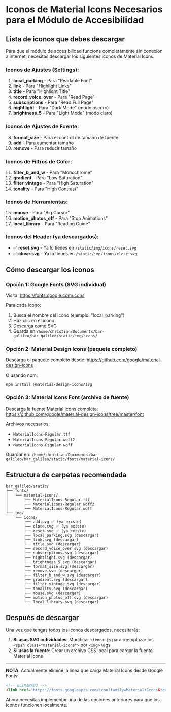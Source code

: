 # Iconos de Material Icons Necesarios para el Módulo de Accesibilidad

## Lista de iconos que debes descargar

Para que el módulo de accesibilidad funcione completamente sin conexión a internet, necesitas descargar los siguientes iconos de Material Icons:

### Iconos de Ajustes (Settings):
1. **local_parking** - Para "Readable Font"
2. **link** - Para "Highlight Links"
3. **title** - Para "Highlight Title"
4. **record_voice_over** - Para "Read Page"
5. **subscriptions** - Para "Read Full Page"
6. **nightlight** - Para "Dark Mode" (modo oscuro)
7. **brightness_5** - Para "Light Mode" (modo claro)

### Iconos de Ajustes de Fuente:
8. **format_size** - Para el control de tamaño de fuente
9. **add** - Para aumentar tamaño
10. **remove** - Para reducir tamaño

### Iconos de Filtros de Color:
11. **filter_b_and_w** - Para "Monochrome"
12. **gradient** - Para "Low Saturation"
13. **filter_vintage** - Para "High Saturation"
14. **tonality** - Para "High Contrast"

### Iconos de Herramientas:
15. **mouse** - Para "Big Cursor"
16. **motion_photos_off** - Para "Stop Animations"
17. **local_library** - Para "Reading Guide"

### Iconos del Header (ya descargados):
- ✅ **reset.svg** - Ya lo tienes en `/static/img/icons/reset.svg`
- ✅ **close.svg** - Ya lo tienes en `/static/img/icons/close.svg`

## Cómo descargar los iconos

### Opción 1: Google Fonts (SVG individual)
Visita: https://fonts.google.com/icons

Para cada icono:
1. Busca el nombre del icono (ejemplo: "local_parking")
2. Haz clic en el icono
3. Descarga como SVG
4. Guarda en `/home/christian/Documents/bar-galileo/bar_galileo/static/img/icons/`

### Opción 2: Material Design Icons (paquete completo)
Descarga el paquete completo desde:
https://github.com/google/material-design-icons

O usando npm:
```bash
npm install @material-design-icons/svg
```

### Opción 3: Material Icons Font (archivo de fuente)
Descarga la fuente Material Icons completa:
https://github.com/google/material-design-icons/tree/master/font

Archivos necesarios:
- `MaterialIcons-Regular.ttf`
- `MaterialIcons-Regular.woff2`
- `MaterialIcons-Regular.woff`

Guardar en: `/home/christian/Documents/bar-galileo/bar_galileo/static/fonts/material-icons/`

## Estructura de carpetas recomendada

```
bar_galileo/static/
├── fonts/
│   └── material-icons/
│       ├── MaterialIcons-Regular.ttf
│       ├── MaterialIcons-Regular.woff2
│       └── MaterialIcons-Regular.woff
└── img/
    └── icons/
        ├── add.svg ✅ (ya existe)
        ├── close.svg ✅ (ya existe)
        ├── reset.svg ✅ (ya existe)
        ├── local_parking.svg (descargar)
        ├── link.svg (descargar)
        ├── title.svg (descargar)
        ├── record_voice_over.svg (descargar)
        ├── subscriptions.svg (descargar)
        ├── nightlight.svg (descargar)
        ├── brightness_5.svg (descargar)
        ├── format_size.svg (descargar)
        ├── remove.svg (descargar)
        ├── filter_b_and_w.svg (descargar)
        ├── gradient.svg (descargar)
        ├── filter_vintage.svg (descargar)
        ├── tonality.svg (descargar)
        ├── mouse.svg (descargar)
        ├── motion_photos_off.svg (descargar)
        └── local_library.svg (descargar)
```

## Después de descargar

Una vez que tengas todos los iconos descargados, necesitarás:

1. **Si usas SVG individuales**: Modificar `sienna.js` para reemplazar los `<span class="material-icons">` por `<img>` tags
2. **Si usas la fuente**: Crear un archivo CSS local para cargar la fuente Material Icons

---

**NOTA**: Actualmente eliminé la línea que carga Material Icons desde Google Fonts:
```html
<!-- ELIMINADO -->
<link href="https://fonts.googleapis.com/icon?family=Material+Icons&text=..." rel="stylesheet">
```

Ahora necesitas implementar una de las opciones anteriores para que los iconos funcionen localmente.
